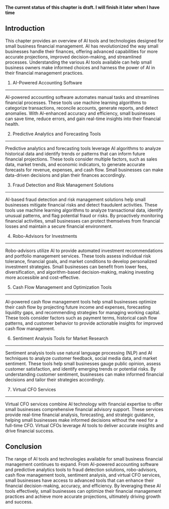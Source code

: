 **The current status of this chapter is draft. I will finish it later when I have time**

Introduction
------------

This chapter provides an overview of AI tools and technologies designed for small business financial management. AI has revolutionized the way small businesses handle their finances, offering advanced capabilities for more accurate projections, improved decision-making, and streamlined processes. Understanding the various AI tools available can help small business owners make informed choices and harness the power of AI in their financial management practices.

1. AI-Powered Accounting Software
---------------------------------

AI-powered accounting software automates manual tasks and streamlines financial processes. These tools use machine learning algorithms to categorize transactions, reconcile accounts, generate reports, and detect anomalies. With AI-enhanced accuracy and efficiency, small businesses can save time, reduce errors, and gain real-time insights into their financial health.

2. Predictive Analytics and Forecasting Tools
---------------------------------------------

Predictive analytics and forecasting tools leverage AI algorithms to analyze historical data and identify trends or patterns that can inform future financial projections. These tools consider multiple factors, such as sales data, market trends, and economic indicators, to generate accurate forecasts for revenue, expenses, and cash flow. Small businesses can make data-driven decisions and plan their finances accordingly.

3. Fraud Detection and Risk Management Solutions
------------------------------------------------

AI-based fraud detection and risk management solutions help small businesses mitigate financial risks and detect fraudulent activities. These tools use machine learning algorithms to analyze transactional data, identify unusual patterns, and flag potential fraud or risks. By proactively monitoring financial activities, small businesses can protect themselves from financial losses and maintain a secure financial environment.

4. Robo-Advisors for Investments
--------------------------------

Robo-advisors utilize AI to provide automated investment recommendations and portfolio management services. These tools assess individual risk tolerance, financial goals, and market conditions to develop personalized investment strategies. Small businesses can benefit from lower fees, diversification, and algorithm-based decision-making, making investing more accessible and cost-effective.

5. Cash Flow Management and Optimization Tools
----------------------------------------------

AI-powered cash flow management tools help small businesses optimize their cash flow by projecting future income and expenses, forecasting liquidity gaps, and recommending strategies for managing working capital. These tools consider factors such as payment terms, historical cash flow patterns, and customer behavior to provide actionable insights for improved cash flow management.

6. Sentiment Analysis Tools for Market Research
-----------------------------------------------

Sentiment analysis tools use natural language processing (NLP) and AI techniques to analyze customer feedback, social media data, and market sentiment. These tools help small businesses gauge public opinion, assess customer satisfaction, and identify emerging trends or potential risks. By understanding customer sentiment, businesses can make informed financial decisions and tailor their strategies accordingly.

7. Virtual CFO Services
-----------------------

Virtual CFO services combine AI technology with financial expertise to offer small businesses comprehensive financial advisory support. These services provide real-time financial analysis, forecasting, and strategic guidance, helping small businesses make informed decisions without the need for a full-time CFO. Virtual CFOs leverage AI tools to deliver accurate insights and drive financial success.

Conclusion
----------

The range of AI tools and technologies available for small business financial management continues to expand. From AI-powered accounting software and predictive analytics tools to fraud detection solutions, robo-advisors, cash flow management tools, sentiment analysis, and virtual CFO services, small businesses have access to advanced tools that can enhance their financial decision-making, accuracy, and efficiency. By leveraging these AI tools effectively, small businesses can optimize their financial management practices and achieve more accurate projections, ultimately driving growth and success.
